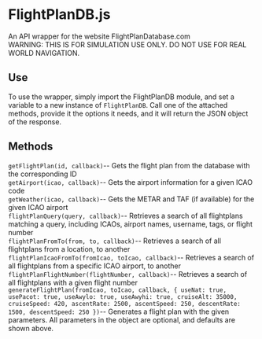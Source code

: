 # FlightPlanDB.js
An API wrapper for the website FlightPlanDatabase.com 
<br>WARNING: THIS IS FOR SIMULATION USE ONLY. DO NOT USE FOR REAL WORLD NAVIGATION.

## Use
To use the wrapper, simply import the FlightPlanDB module, and set a variable to a new instance of ``FlightPlanDB``. Call one of the attached methods, provide it the options it needs, and it will return the JSON object of the response.

## Methods
``getFlightPlan(id, callback)``-- Gets the flight plan from the database with the corresponding ID<br>
``getAirport(icao, callback)``-- Gets the airport information for a given ICAO code<br>
``getWeather(icao, callback)``-- Gets the METAR and TAF (if available) for the given ICAO airport<br>
``flightPlanQuery(query, callback)``-- Retrieves a search of all flightplans matching a query, including ICAOs, airport names, username, tags, or flight number<br>
``flightPlanFromTo(from, to, callback)``-- Retrieves a search of all flightplans from a location, to another<br>
``flightPlanIcaoFromTo(fromIcao, toIcao, callback)``-- Retrieves a search of all flightplans from a specific ICAO airport, to another<br>
``flightPlanFlightNumber(flightNumber, callback)``-- Retrieves a search of all flightplans with a given flight number<br>
``generateFlightPlan(fromIcao, toIcao, callback, {
   useNat: true,
    usePacot: true,
    useAwylo: true,
    useAwyhi: true,
    cruiseAlt: 35000,
    cruiseSpeed: 420,
    ascentRate: 2500,
    ascentSpeed: 250,
    descentRate: 1500,
    descentSpeed: 250
})``-- Generates a flight plan with the given parameters. All parameters in the object are optional, and defaults are shown above.